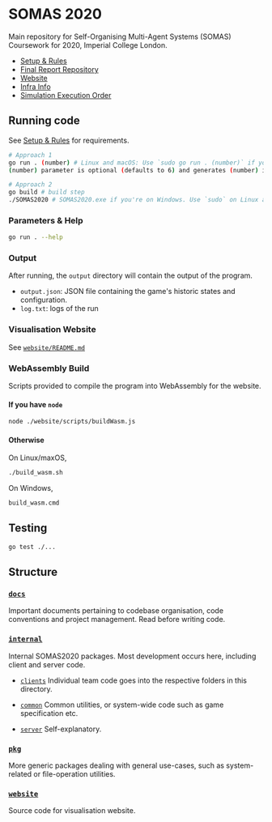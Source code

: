 # SOMAS 2020

Main repository for Self-Organising Multi-Agent Systems (SOMAS) Coursework for 2020, Imperial College London.

- [Setup & Rules](./docs/SETUP.md)
- [Final Report Repository](https://github.com/SOMAS2020/SOMAS-Final-Report)
- [Website](https://somas2020.github.io/SOMAS2020/)
- [Infra Info](./docs/INFRA.md)
- [Simulation Execution Order](./docs/EXECUTION_ORDER.md)

## Running code
See [Setup & Rules](./docs/SETUP.md) for requirements.

```bash
# Approach 1
go run . (number) # Linux and macOS: Use `sudo go run . (number)` if you encounter any "Permission denied" errors.
(number) parameter is optional (defaults to 6) and generates (number) islands for simulation

# Approach 2
go build # build step
./SOMAS2020 # SOMAS2020.exe if you're on Windows. Use `sudo` on Linux and macOS as Approach 1 if required.
```

### Parameters & Help
```bash
go run . --help
```

### Output
After running, the `output` directory will contain the output of the program.
- `output.json`: JSON file containing the game's historic states and configuration.
- `log.txt`: logs of the run

### Visualisation Website
See [`website/README.md`](website/README.md)

### WebAssembly Build

Scripts provided to compile the program into WebAssembly for the website.

#### If you have `node`
```bash
node ./website/scripts/buildWasm.js
```

#### Otherwise

On Linux/maxOS,
```bash
./build_wasm.sh
```

On Windows,
```bash
build_wasm.cmd
```

## Testing
```bash
go test ./...
```

## Structure

### [`docs`](docs)
Important documents pertaining to codebase organisation, code conventions and project management. Read before writing code.

### [`internal`](internal)
Internal SOMAS2020 packages. Most development occurs here, including client and server code.

- [`clients`](internal/clients)
Individual team code goes into the respective folders in this directory.

- [`common`](internal/common)
Common utilities, or system-wide code such as game specification etc.

- [`server`](internal/server)
Self-explanatory.

### [`pkg`](pkg)
More generic packages dealing with general use-cases, such as system-related or file-operation utilities.

### [`website`](website)
Source code for visualisation website.
